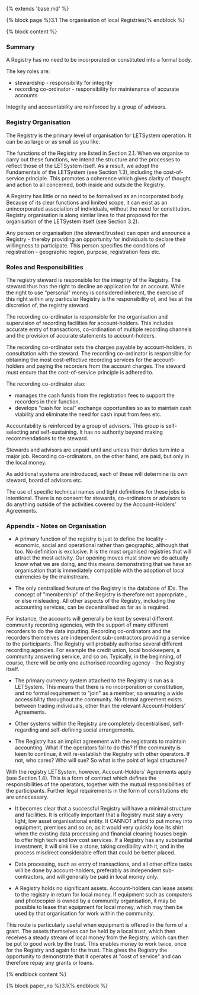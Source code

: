 {% extends 'base.md' %}

{% block page %}3.1 The organisation of local Registries{% endblock %}

{% block content %}

### Summary

A Registry has no need to be incorporated or constituted into a formal
body.

The key roles are:

* stewardship - responsibility for integrity
* recording co-ordinator - responsibility for maintenance of accurate accounts

Integrity and accountability are reinforced by a group of advisors.

### Registry Organisation

The Registry is the primary level of organisation for LETSystem
operation. It can be as large or as small as you like.

The functions of the Registry are listed in Section 2.1. When we organise
to carry out these functions, we intend the structure and the processes to
reflect those of the LETSystem itself. As a result, we adopt the
Fundamentals of the LETSystem (see Section 1.3), including the cost-of-
service principle. This promotes a coherence which gives clarity of
thought and action to all concerned, both inside and outside the Registry.

A Registry has little or no need to be formalised as an incorporated body.
Because of its clear functions and limited scope, it can exist as an
unincorporated association of individuals, without the need for
constitution. Registry organisation is along similar lines to that proposed
for the organisation of the LETSystem itself (see Section 3.2).

Any person or organisation (the steward/trustee) can open and announce a
Registry - thereby providing an opportunity for individuals to declare their
willingness to participate. This person specifies the conditions of
registration - geographic region, purpose, registration fees etc.

### Roles and Responsibilities

The registry steward is responsible for the integrity of the Registry.  The
steward thus has the right to decline an application for an account. While
the right to use "personal" money is considered inherent, the exercise of
this right within any particular Registry is the responsibility of, and lies at
the discretion of, the registry steward.

The recording co-ordinator is responsible for the organisation and
supervision of recording facilities for account-holders. This includes
accurate entry of transactions, co-ordination of multiple recording
channels and the provision of accurate statements to account-holders.

The recording co-ordinator sets the charges payable by account-holders, in
consultation with the steward. The recording co-ordinator is responsible
for obtaining the most cost-effective recording services for the account-
holders and paying the recorders from the account charges. The steward
must ensure that the cost-of-service principle is adhered to.

The recording co-ordinator also:

* manages the cash funds from the registration fees to support the recorders in their function.
* develops "cash for local" exchange opportunities so as to maintain cash viability and eliminate the need for cash input from fees etc.

Accountability is reinforced by a group of advisors. This group is self-
selecting and self-sustaining. It has no authority beyond making
recommendations to the steward.

Stewards and advisors are unpaid until and unless their duties turn into a
major job. Recording co-ordinators, on the other hand, are paid, but only
in the local money.

As additional systems are introduced, each of these will determine its own
steward, board of advisors etc.

The use of specific technical names and tight definitions for these jobs is
intentional. There is no consent for stewards, co-ordinators or advisors to
do anything outside of the activities covered by the Account-Holders’
Agreements.

### Appendix - Notes on Organisation

* A primary function of the registry is just to define the locality -
economic, social and operational rather than geographic, although that too.
No definition is exclusive. It is the most organised registries that will
attract the most activity. Our opening moves must show we do actually
know what we are doing, and this means demonstrating that we have an
organisation that is immediately compatible with the adoption of local
currencies by the mainstream.

* The only centralised feature of the Registry is the database of IDs. The
concept of "membership" of the Registry is therefore not appropriate , or
else misleading. All other aspects of the Registry, including the accounting
services, can be decentralised as far as is required.

For instance, the accounts will generally be kept by several different
community recording agencies, with the support of many different
recorders to do the data inputting. Recording co-ordinators and the
recorders themselves are independent sub-contractors providing a service
to the participants. The Registry will probably authorise several different
recording agencies. For example the credit union, local bookkeepers, a
community answering service, and so on. Typically, in the beginning, of
course, there will be only one authorised recording agency - the Registry
itself.

* The primary currency system attached to the Registry is run as a
LETSystem. This means that there is no incorporation or constitution, and
no formal requirement to "join" as a member, so ensuring a wide
accessibility throughout the community. No formal agreement exists
between trading individuals, other than the relevant Account-Holders’
Agreements.

* Other systems within the Registry are completely decentralised, self-
regarding and self-defining social arrangements.

* The Registry has an implict agreement with the registrants to maintain
accounting. What if the operators fail to do this? If the community is keen
to continue, it will re-establish the Registry with other operators. If not,
who cares? Who will sue? So what is the point of legal structures?

With the registry LETSystem, however, Account-Holders’ Agreements
apply (see Section 1.4). This is a form of contract which defines the
responsibilities of the operators, together with the mutual responsibilities
of the participants. Further legal requirements in the form of constitutions
etc are unnecessary.

* It becomes clear that a successful Registry will have a minimal structure
and facilities. It is critically important that a Registry must stay a very
light, low asset organisational entity. It CANNOT afford to put money
into equipment, premises and so on,  as it would very quickly lose its
shirt when the existing data processing and financial clearing houses
begin to offer high tech and low cost services. If a Registry has any
substantial investment, it will sink like a stone, taking credibility with it,
and in the process misdirect considerable effort that could be better
placed.

* Data processing, such as entry of transactions, and all other office tasks
will be done by account-holders, preferably as independent sub-
contractors, and will generally be paid in local money only.

* A Registry holds no significant assets. Account-holders can lease assets
to the registry in return for local money. If equipment such as computers
and photocopier is owned by a community organisation, it may be
possible to lease that equipment for local money, which may then be
used by that organisation for work within the community.

This route is particularly useful when equipment is offered in the form of a
grant. The assets themselves can be held by a local trust, which then
receives a steady stream of local money from the Registry, which can then
be put to good work by the trust. This enables money to work twice, once
for the Registry and again for the trust. This gives the Registry the
opportunity to demonstrate that it operates at "cost of service" and can
therefore repay any grants or loans.

{% endblock content %}

{% block paper_no %}3.1{% endblock %}
